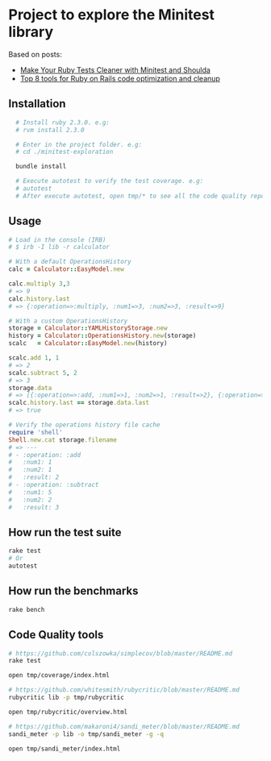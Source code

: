 # Project to explore the Minitest library
Based on posts:
- [Make Your Ruby Tests Cleaner with Minitest and Shoulda](http://www.sitepoint.com/minitest-shoulda)
- [Top 8 tools for Ruby on Rails code optimization and cleanup]( https://infinum.co/the-capsized-eight/articles/top-8-tools-for-ruby-on-rails-code-optimization-and-cleanup)

## Installation
```sh
  # Install ruby 2.3.0. e.g:
  # rvm install 2.3.0

  # Enter in the project folder. e.g:
  # cd ./minitest-exploration

  bundle install

  # Execute autotest to verify the test coverage. e.g:
  # autotest
  # After execute autotest, open tmp/* to see all the code quality reports.
```

## Usage
```ruby
# Load in the console (IRB)
# $ irb -I lib -r calculator

# With a default OperationsHistory
calc = Calculator::EasyModel.new

calc.multiply 3,3
# => 9
calc.history.last
# => {:operation=>:multiply, :num1=>3, :num2=>3, :result=>9}

# With a custom OperationsHistory
storage = Calculator::YAMLHistoryStorage.new
history = Calculator::OperationsHistory.new(storage)
scalc   = Calculator::EasyModel.new(history)

scalc.add 1, 1
# => 2
scalc.subtract 5, 2
# => 3
storage.data
# => [{:operation=>:add, :num1=>1, :num2=>1, :result=>2}, {:operation=>:subtract, :num1=>5, :num2=>2, :result=>3}]
scalc.history.last == storage.data.last
# => true

# Verify the operations history file cache
require 'shell'
Shell.new.cat storage.filename
# => ---
# - :operation: :add
#   :num1: 1
#   :num2: 1
#   :result: 2
# - :operation: :subtract
#   :num1: 5
#   :num2: 2
#   :result: 3

```

## How run the test suite
```sh
rake test
# Or
autotest
```

## How run the benchmarks
```sh
rake bench
```

## Code Quality tools
```sh
# https://github.com/colszowka/simplecov/blob/master/README.md
rake test

open tmp/coverage/index.html

# https://github.com/whitesmith/rubycritic/blob/master/README.md
rubycritic lib -p tmp/rubycritic

open tmp/rubycritic/overview.html

# https://github.com/makaroni4/sandi_meter/blob/master/README.md
sandi_meter -p lib -o tmp/sandi_meter -g -q

open tmp/sandi_meter/index.html
```
